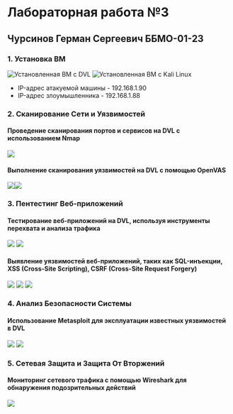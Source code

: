 # Лабораторная работа №3
## Чурсинов Герман Сергеевич ББМО-01-23
### 1. Установка ВМ
![Установленная ВМ с DVL](https://i.imgur.com/8USlIbA.png)
![Установленная ВМ с Kali Linux](https://i.imgur.com/Xbs4qbX.png)
* IP-адрес атакуемой машины - 192.168.1.90
* IP-адрес злоумышленника - 192.168.1.88
### 2. Сканирование Сети и Уязвимостей
#### Проведение сканирования портов и сервисов на DVL с использованием Nmap
![](https://i.imgur.com/XHPKbZs.png)
#### Выполнение сканирования уязвимостей на DVL с помощью OpenVAS
![](https://i.imgur.com/ZBHhhYi.png)![](https://i.imgur.com/tm5Rcvb.png)
### 3. Пентестинг Веб-приложений
#### Тестирование веб-приложений на DVL, используя инструменты перехвата и анализа трафика
![](https://i.imgur.com/XhpbEO0.png)
![](https://i.imgur.com/hQKvv6i.png)
#### Выявление уязвимостей веб-приложений, таких как SQL-инъекции, XSS (Cross-Site Scripting), CSRF (Cross-Site Request Forgery)
![](https://i.imgur.com/rxks4zL.png)
![](https://i.imgur.com/v4N1OLi.png)
![](https://i.imgur.com/0TQBH71.png)
### 4. Анализ Безопасности Системы
#### Использование Metasploit для эксплуатации известных уязвимостей в DVL
![](https://i.imgur.com/QpwXHLg.png)
![](https://i.imgur.com/iFzcmw7.png)
### 5. Сетевая Защита и Защита От Вторжений
#### Мониторинг сетевого трафика с помощью Wireshark для обнаружения подозрительных действий
![](https://i.imgur.com/drXGlfo.png)